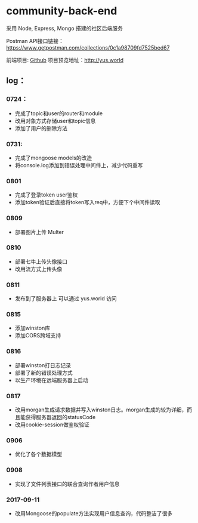 # community-back-end
采用 Node, Express, Mongo 搭建的社区后端服务

Postman API接口链接：
https://www.getpostman.com/collections/0c1a98709fd7525bed67


前端项目: [Github](https://github.com/zhangyu921/community-font-end)
项目预览地址：http://yus.world

## log：
### 0724：
- 完成了topic和user的router和module
- 改用对象方式存储user和topic信息
- 添加了用户的删除方法

### 0731:
- 完成了mongoose models的改造
- 将console.log添加到错误处理中间件上，减少代码重写

### 0801
- 完成了登录token user鉴权
- 添加token验证后直接将token写入req中，方便下个中间件读取

### 0809 
- 部署图片上传 Multer

### 0810 
- 部署七牛上传头像接口
- 改用流方式上传头像

### 0811 
- 发布到了服务器上 可以通过 yus.world 访问

### 0815
- 添加winston库
- 添加CORS跨域支持

### 0816
- 部署winston打日志记录
- 部署了新的错误处理方式
- 以生产环境在远端服务器上启动

### 0817
- 改用morgan生成请求数据并写入winston日志。morgan生成的较为详细，而且能获得服务器返回的statusCode
- 改用cookie-session做鉴权验证

### 0906 
- 优化了各个数据模型

### 0908 
- 实现了文件列表接口的联合查询作者用户信息

### 2017-09-11
- 改用Mongoose的populate方法实现用户信息查询，代码整洁了很多
